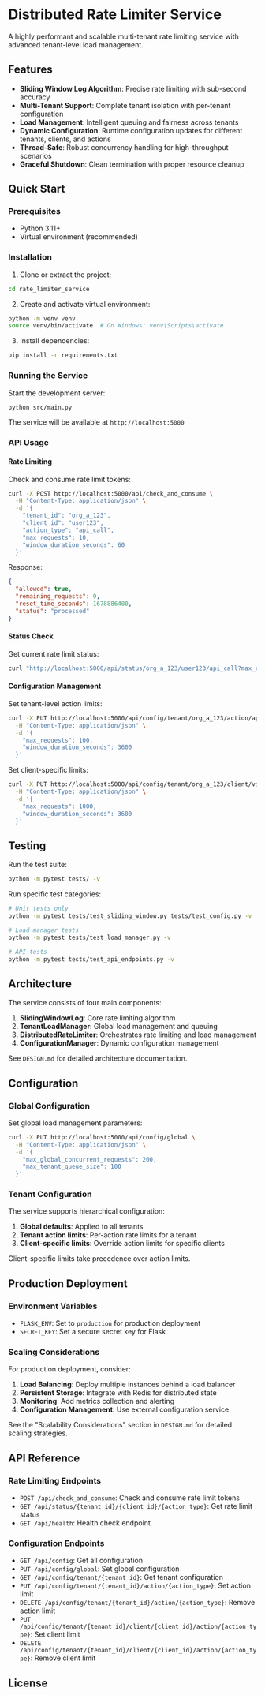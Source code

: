 # Distributed Rate Limiter Service

A highly performant and scalable multi-tenant rate limiting service with advanced tenant-level load management.

## Features

- **Sliding Window Log Algorithm**: Precise rate limiting with sub-second accuracy
- **Multi-Tenant Support**: Complete tenant isolation with per-tenant configuration
- **Load Management**: Intelligent queuing and fairness across tenants
- **Dynamic Configuration**: Runtime configuration updates for different tenants, clients, and actions
- **Thread-Safe**: Robust concurrency handling for high-throughput scenarios
- **Graceful Shutdown**: Clean termination with proper resource cleanup

## Quick Start

### Prerequisites

- Python 3.11+
- Virtual environment (recommended)

### Installation

1. Clone or extract the project:
```bash
cd rate_limiter_service
```

2. Create and activate virtual environment:
```bash
python -m venv venv
source venv/bin/activate  # On Windows: venv\Scripts\activate
```

3. Install dependencies:
```bash
pip install -r requirements.txt
```

### Running the Service

Start the development server:
```bash
python src/main.py
```

The service will be available at `http://localhost:5000`

### API Usage

#### Rate Limiting

Check and consume rate limit tokens:
```bash
curl -X POST http://localhost:5000/api/check_and_consume \
  -H "Content-Type: application/json" \
  -d '{
    "tenant_id": "org_a_123",
    "client_id": "user123",
    "action_type": "api_call",
    "max_requests": 10,
    "window_duration_seconds": 60
  }'
```

Response:
```json
{
  "allowed": true,
  "remaining_requests": 9,
  "reset_time_seconds": 1678886400,
  "status": "processed"
}
```

#### Status Check

Get current rate limit status:
```bash
curl "http://localhost:5000/api/status/org_a_123/user123/api_call?max_requests=10&window_duration_seconds=60"
```

#### Configuration Management

Set tenant-level action limits:
```bash
curl -X PUT http://localhost:5000/api/config/tenant/org_a_123/action/api_call \
  -H "Content-Type: application/json" \
  -d '{
    "max_requests": 100,
    "window_duration_seconds": 3600
  }'
```

Set client-specific limits:
```bash
curl -X PUT http://localhost:5000/api/config/tenant/org_a_123/client/vip_user/action/api_call \
  -H "Content-Type: application/json" \
  -d '{
    "max_requests": 1000,
    "window_duration_seconds": 3600
  }'
```

## Testing

Run the test suite:
```bash
python -m pytest tests/ -v
```

Run specific test categories:
```bash
# Unit tests only
python -m pytest tests/test_sliding_window.py tests/test_config.py -v

# Load manager tests
python -m pytest tests/test_load_manager.py -v

# API tests
python -m pytest tests/test_api_endpoints.py -v
```

## Architecture

The service consists of four main components:

1. **SlidingWindowLog**: Core rate limiting algorithm
2. **TenantLoadManager**: Global load management and queuing
3. **DistributedRateLimiter**: Orchestrates rate limiting and load management
4. **ConfigurationManager**: Dynamic configuration management

See `DESIGN.md` for detailed architecture documentation.

## Configuration

### Global Configuration

Set global load management parameters:
```bash
curl -X PUT http://localhost:5000/api/config/global \
  -H "Content-Type: application/json" \
  -d '{
    "max_global_concurrent_requests": 200,
    "max_tenant_queue_size": 100
  }'
```

### Tenant Configuration

The service supports hierarchical configuration:

1. **Global defaults**: Applied to all tenants
2. **Tenant action limits**: Per-action rate limits for a tenant
3. **Client-specific limits**: Override action limits for specific clients

Client-specific limits take precedence over action limits.

## Production Deployment

### Environment Variables

- `FLASK_ENV`: Set to `production` for production deployment
- `SECRET_KEY`: Set a secure secret key for Flask

### Scaling Considerations

For production deployment, consider:

1. **Load Balancing**: Deploy multiple instances behind a load balancer
2. **Persistent Storage**: Integrate with Redis for distributed state
3. **Monitoring**: Add metrics collection and alerting
4. **Configuration Management**: Use external configuration service

See the "Scalability Considerations" section in `DESIGN.md` for detailed scaling strategies.

## API Reference

### Rate Limiting Endpoints

- `POST /api/check_and_consume`: Check and consume rate limit tokens
- `GET /api/status/{tenant_id}/{client_id}/{action_type}`: Get rate limit status
- `GET /api/health`: Health check endpoint

### Configuration Endpoints

- `GET /api/config`: Get all configuration
- `PUT /api/config/global`: Set global configuration
- `GET /api/config/tenant/{tenant_id}`: Get tenant configuration
- `PUT /api/config/tenant/{tenant_id}/action/{action_type}`: Set action limit
- `DELETE /api/config/tenant/{tenant_id}/action/{action_type}`: Remove action limit
- `PUT /api/config/tenant/{tenant_id}/client/{client_id}/action/{action_type}`: Set client limit
- `DELETE /api/config/tenant/{tenant_id}/client/{client_id}/action/{action_type}`: Remove client limit

## License

